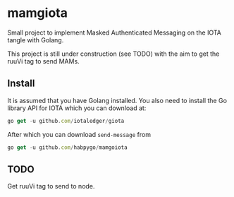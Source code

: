 # mamgiota

Small project to implement Masked Authenticated Messaging on the IOTA tangle with Golang.

This project is still under construction (see TODO) with the aim to get the ruuVi tag to send MAMs.

## Install

It is assumed that you have Golang installed. You also need to install the Go library API for IOTA which you can download at:

```javascript
go get -u github.com/iotaledger/giota
```

After which you can download `send-message` from

```javascript
go get -u github.com/habpygo/mamgoiota
```

## TODO

Get ruuVi tag to send to node.
